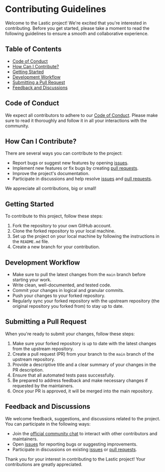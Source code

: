 # Contributing Guidelines

Welcome to the Lastic project! We're excited that you're interested in contributing. Before you get started, please take a moment to read the following guidelines to ensure a smooth and collaborative experience.

## Table of Contents

- [Code of Conduct](#code-of-conduct)
- [How Can I Contribute?](#how-can-i-contribute)
- [Getting Started](#getting-started)
- [Development Workflow](#development-workflow)
- [Submitting a Pull Request](#submitting-a-pull-request)
- [Feedback and Discussions](#feedback-and-discussions)

## Code of Conduct

We expect all contributors to adhere to our [Code of Conduct](CODE_OF_CONDUCT.md). Please make sure to read it thoroughly and follow it in all your interactions with the community.

## How Can I Contribute?

There are several ways you can contribute to the project:

- Report bugs or suggest new features by opening [issues](https://github.com/LasticXYZ/LasticUI/issues).
- Implement new features or fix bugs by creating [pull requests](https://github.com/LasticXYZ/LasticUI/pulls).
- Improve the project's documentation.
- Participate in discussions and help resolve [issues](https://github.com/LasticXYZ/LasticUI/issues) and [pull requests](https://github.com/LasticXYZ/LasticUI/pulls).

We appreciate all contributions, big or small!

## Getting Started

To contribute to this project, follow these steps:

1. Fork the repository to your own GitHub account.
2. Clone the forked repository to your local machine.
3. Set up the project on your local machine by following the instructions in the `README.md` file.
4. Create a new branch for your contribution.

## Development Workflow

- Make sure to pull the latest changes from the `main` branch before starting your work.
- Write clean, well-documented, and tested code.
- Commit your changes in logical and granular commits.
- Push your changes to your forked repository.
- Regularly sync your forked repository with the upstream repository (the original repository you forked from) to stay up to date.

## Submitting a Pull Request

When you're ready to submit your changes, follow these steps:

1. Make sure your forked repository is up to date with the latest changes from the upstream repository.
2. Create a pull request (PR) from your branch to the `main` branch of the upstream repository.
3. Provide a descriptive title and a clear summary of your changes in the PR description.
4. Ensure that all automated tests pass successfully.
5. Be prepared to address feedback and make necessary changes if requested by the maintainers.
6. Once your PR is approved, it will be merged into the main repository.

## Feedback and Discussions

We welcome feedback, suggestions, and discussions related to the project. You can participate in the following ways:

- Join the [official community chat](https://example.com/chat) to interact with other contributors and maintainers.
- Open [issues](https://github.com/LasticXYZ/LasticUI/issues) for reporting bugs or suggesting improvements.
- Participate in discussions on existing [issues](https://github.com/LasticXYZ/LasticUI/issues) or [pull requests](https://github.com/LasticXYZ/LasticUI/pulls).

Thank you for your interest in contributing to the Lastic project! Your contributions are greatly appreciated.
